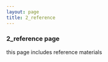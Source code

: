 ```yaml
---
layout: page
title: 2_reference
---
```


### 2_reference page ###

this page includes reference materials
